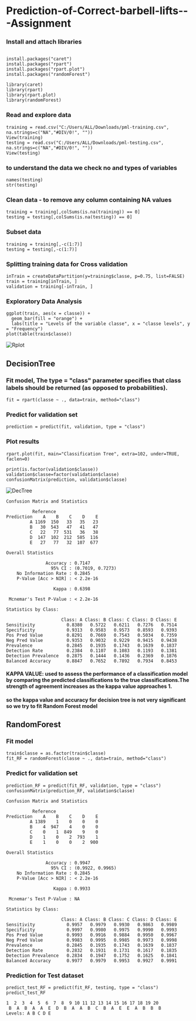 # Prediction-of-Correct-barbell-lifts---Assignment

### Install and attach libraries
```{r configuration, echo=TRUE, results='hide'}

install.packages("caret")
install.packages("rpart")
install.packages("rpart.plot")
install.packages("randomForest")

library(caret)
library(rpart)
library(rpart.plot)
library(randomForest)
```

### Read and explore data 
```
training = read.csv("C:/Users/ALL/Downloads/pml-training.csv", na.strings=c("NA","#DIV/0!", ""))
View(training)
testing = read.csv("C:/Users/ALL/Downloads/pml-testing.csv", na.strings=c("NA","#DIV/0!", ""))
View(testing)
```

### to understand the data we check no and types of variables
```
names(testing)
str(testing)
```

### Clean data - to remove any column containing NA values
```
training = training[,colSums(is.na(training)) == 0]
testing = testing[,colSums(is.na(testing)) == 0]
```

### Subset data
```
training = training[,-c(1:7)]
testing = testing[,-c(1:7)]
```

### Splitting training data for Cross validation
```
inTrain = createDataPartition(y=training$classe, p=0.75, list=FALSE)
train = training[inTrain, ] 
validation = training[-inTrain, ]
```

### Exploratory Data Analysis
```
ggplot(train, aes(x = classe)) +
  geom_bar(fill = "orange") +
  labs(title = "Levels of the variable classe", x = "classe levels", y = "Frequency")
plot(table(train$classe))
```
![Rplot](https://github.com/simranrg/Prediction-of-Correct-barbell-lifts---Assignment/assets/171349867/b20209b9-6e5a-4858-89c3-ec07aaccf438)

## DecisionTree

### Fit model,  The type = "class" parameter specifies that class labels should be returned (as opposed to probabilities).
```
fit = rpart(classe ~ ., data=train, method="class")
```

### Predict for validation set
```
prediction = predict(fit, validation, type = "class")
```

### Plot results
```
rpart.plot(fit, main="Classification Tree", extra=102, under=TRUE, faclen=0)

print(is.factor(validation$classe))
validation$classe=factor(validation$classe)      
confusionMatrix(prediction, validation$classe)
```
![DecTree](https://github.com/simranrg/Prediction-of-Correct-barbell-lifts---Assignment/assets/171349867/e7ca3a01-4e93-4f47-97c4-3c79a8864043)

```
Confusion Matrix and Statistics

          Reference
Prediction    A    B    C    D    E
         A 1169  150   33   35   23
         B   30  543   47   41   47
         C   22   77  531   36   38
         D  147  102  212  585  116
         E   27   77   32  107  677

Overall Statistics
                                          
               Accuracy : 0.7147          
                 95% CI : (0.7019, 0.7273)
    No Information Rate : 0.2845          
    P-Value [Acc > NIR] : < 2.2e-16       
                                          
                  Kappa : 0.6398          
                                          
 Mcnemar's Test P-Value : < 2.2e-16       

Statistics by Class:

                     Class: A Class: B Class: C Class: D Class: E
Sensitivity            0.8380   0.5722   0.6211   0.7276   0.7514
Specificity            0.9313   0.9583   0.9573   0.8593   0.9393
Pos Pred Value         0.8291   0.7669   0.7543   0.5034   0.7359
Neg Pred Value         0.9353   0.9032   0.9229   0.9415   0.9438
Prevalence             0.2845   0.1935   0.1743   0.1639   0.1837
Detection Rate         0.2384   0.1107   0.1083   0.1193   0.1381
Detection Prevalence   0.2875   0.1444   0.1436   0.2369   0.1876
Balanced Accuracy      0.8847   0.7652   0.7892   0.7934   0.8453
```

#### KAPPA VALUE: used to assess the performance of a classification model by comparing the predicted classifications to the true classifications.The strength of agreement increases as the kappa value approaches 1. 
#### so the kappa value and accuracy for decision tree is not very significant so we try to fit Random Forest model

## RandomForest

### Fit model
```
train$classe = as.factor(train$classe)
fit_RF = randomForest(classe ~ ., data=train, method="class")
```

### Predict for validation set
```
prediction_RF = predict(fit_RF, validation, type = "class")
confusionMatrix(prediction_RF, validation$classe)
```
```
Confusion Matrix and Statistics

          Reference
Prediction    A    B    C    D    E
         A 1389    1    0    0    0
         B    4  947    4    0    0
         C    0    1  849    9    0
         D    1    0    2  793    1
         E    1    0    0    2  900

Overall Statistics
                                          
               Accuracy : 0.9947          
                 95% CI : (0.9922, 0.9965)
    No Information Rate : 0.2845          
    P-Value [Acc > NIR] : < 2.2e-16       
                                          
                  Kappa : 0.9933          
                                          
 Mcnemar's Test P-Value : NA              

Statistics by Class:

                     Class: A Class: B Class: C Class: D Class: E
Sensitivity            0.9957   0.9979   0.9930   0.9863   0.9989
Specificity            0.9997   0.9980   0.9975   0.9990   0.9993
Pos Pred Value         0.9993   0.9916   0.9884   0.9950   0.9967
Neg Pred Value         0.9983   0.9995   0.9985   0.9973   0.9998
Prevalence             0.2845   0.1935   0.1743   0.1639   0.1837
Detection Rate         0.2832   0.1931   0.1731   0.1617   0.1835
Detection Prevalence   0.2834   0.1947   0.1752   0.1625   0.1841
Balanced Accuracy      0.9977   0.9979   0.9953   0.9927   0.9991
```

### Prediction for Test dataset
```
predict_test_RF = predict(fit_RF, testing, type = "class")
predict_test_RF
```
```
1  2  3  4  5  6  7  8  9 10 11 12 13 14 15 16 17 18 19 20 
 B  A  B  A  A  E  D  B  A  A  B  C  B  A  E  E  A  B  B  B 
Levels: A B C D E
```


